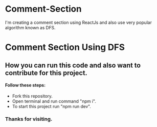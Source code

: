 <!-- @format -->

# Comment-Section

I'm creating a comment section using ReactJs and also use very popular algorithm known as DFS.

# Comment Section Using DFS

<h2>How you can run this code and also want to contribute for this project.</h2>
<h4>Follow these steps:</h4>
<ul>
    <li>Fork this repository.</li>
    <li>Open terminal and run command "npm i".</li>
    <li>To start this project run "npm run dev".</li>
</ul>

<h3>Thanks for visiting.</h3>
